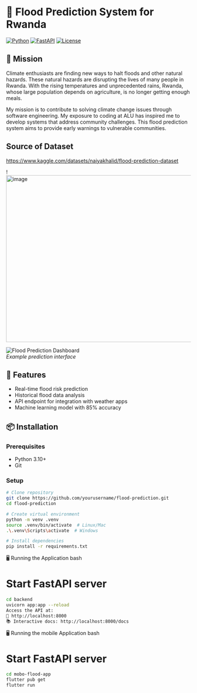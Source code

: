 # 🌊 Flood Prediction System for Rwanda

[![Python](https://img.shields.io/badge/Python-3.10+-blue.svg)](https://www.python.org/)
[![FastAPI](https://img.shields.io/badge/FastAPI-0.109-green.svg)](https://fastapi.tiangolo.com/)
[![License](https://img.shields.io/badge/License-MIT-yellow.svg)](LICENSE)

## 🎯 Mission
Climate enthusiasts are finding new ways to halt floods and other natural hazards. These natural hazards are disrupting the lives of many people in Rwanda. With the rising temperatures and unprecedented rains, Rwanda, whose large population depends on agriculture, is no longer getting enough meals. 

My mission is to contribute to solving climate change issues through software engineering. My exposure to coding at ALU has inspired me to develop systems that address community challenges. This flood prediction system aims to provide early warnings to vulnerable communities.

## Source of Dataset
https://www.kaggle.com/datasets/naiyakhalid/flood-prediction-dataset

!<img width="694" height="456" alt="image" src="https://github.com/user-attachments/assets/278236e2-4203-406c-a2c0-6834afa6b527" />



![Flood Prediction Dashboard](screenshots/dashboard.png)  
*Example prediction interface*

## 🚀 Features
- Real-time flood risk prediction
- Historical flood data analysis
- API endpoint for integration with weather apps
- Machine learning model with 85% accuracy

## 📦 Installation

### Prerequisites
- Python 3.10+
- Git

### Setup
```bash
# Clone repository
git clone https://github.com/yourusername/flood-prediction.git
cd flood-prediction

# Create virtual environment
python -m venv .venv
source .venv/bin/activate  # Linux/Mac
.\.venv\Scripts\activate  # Windows

# Install dependencies
pip install -r requirements.txt

```
🖥️ Running the Application
bash
# Start FastAPI server
```bash
cd backend
uvicorn app:app --reload
Access the API at:
🔗 http://localhost:8000
📚 Interactive docs: http://localhost:8000/docs
```

🖥️ Running the mobile Application
bash
# Start FastAPI server
```bash
cd mobo-flood-app
flutter pub get
flutter run
```

